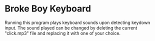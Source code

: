 # Broke Boy Keyboard
Running this program plays keyboard sounds upon detecting keydown input. The sound played can be changed by deleting the current "click.mp3" file and replacing it with one of your choice.
